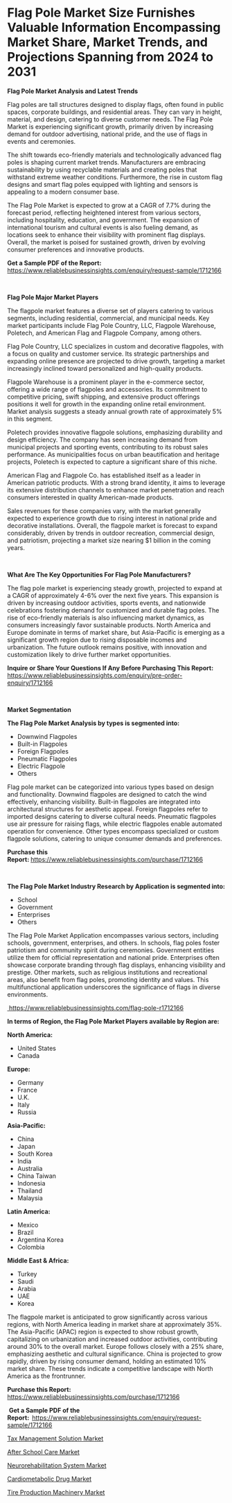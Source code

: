 <p><h1>Flag Pole Market Size Furnishes Valuable Information Encompassing Market Share, Market Trends, and Projections Spanning from 2024 to 2031</h1></p><p><strong>Flag Pole Market Analysis and Latest Trends</strong></p>
<p><p>Flag poles are tall structures designed to display flags, often found in public spaces, corporate buildings, and residential areas. They can vary in height, material, and design, catering to diverse customer needs. The Flag Pole Market is experiencing significant growth, primarily driven by increasing demand for outdoor advertising, national pride, and the use of flags in events and ceremonies.</p><p>The shift towards eco-friendly materials and technologically advanced flag poles is shaping current market trends. Manufacturers are embracing sustainability by using recyclable materials and creating poles that withstand extreme weather conditions. Furthermore, the rise in custom flag designs and smart flag poles equipped with lighting and sensors is appealing to a modern consumer base. </p><p>The Flag Pole Market is expected to grow at a CAGR of 7.7% during the forecast period, reflecting heightened interest from various sectors, including hospitality, education, and government. The expansion of international tourism and cultural events is also fueling demand, as locations seek to enhance their visibility with prominent flag displays. Overall, the market is poised for sustained growth, driven by evolving consumer preferences and innovative products.</p></p>
<p><strong>Get a Sample PDF of the Report:&nbsp;</strong> <a href="https://www.reliablebusinessinsights.com/enquiry/request-sample/1712166?utm_campaign=1734&utm_medium=2&utm_source=Github&utm_content=ia&utm_term=22102024&utm_id=flag-pole">https://www.reliablebusinessinsights.com/enquiry/request-sample/1712166</a></p>
<p>&nbsp;</p>
<p><strong>Flag Pole Major Market Players</strong></p>
<p><p>The flagpole market features a diverse set of players catering to various segments, including residential, commercial, and municipal needs. Key market participants include Flag Pole Country, LLC, Flagpole Warehouse, Poletech, and American Flag and Flagpole Company, among others.</p><p>Flag Pole Country, LLC specializes in custom and decorative flagpoles, with a focus on quality and customer service. Its strategic partnerships and expanding online presence are projected to drive growth, targeting a market increasingly inclined toward personalized and high-quality products.</p><p>Flagpole Warehouse is a prominent player in the e-commerce sector, offering a wide range of flagpoles and accessories. Its commitment to competitive pricing, swift shipping, and extensive product offerings positions it well for growth in the expanding online retail environment. Market analysis suggests a steady annual growth rate of approximately 5% in this segment.</p><p>Poletech provides innovative flagpole solutions, emphasizing durability and design efficiency. The company has seen increasing demand from municipal projects and sporting events, contributing to its robust sales performance. As municipalities focus on urban beautification and heritage projects, Poletech is expected to capture a significant share of this niche.</p><p>American Flag and Flagpole Co. has established itself as a leader in American patriotic products. With a strong brand identity, it aims to leverage its extensive distribution channels to enhance market penetration and reach consumers interested in quality American-made products.</p><p>Sales revenues for these companies vary, with the market generally expected to experience growth due to rising interest in national pride and decorative installations. Overall, the flagpole market is forecast to expand considerably, driven by trends in outdoor recreation, commercial design, and patriotism, projecting a market size nearing $1 billion in the coming years.</p></p>
<p>&nbsp;</p>
<p><strong>What Are The Key Opportunities For Flag Pole Manufacturers?</strong></p>
<p><p>The flag pole market is experiencing steady growth, projected to expand at a CAGR of approximately 4-6% over the next five years. This expansion is driven by increasing outdoor activities, sports events, and nationwide celebrations fostering demand for customized and durable flag poles. The rise of eco-friendly materials is also influencing market dynamics, as consumers increasingly favor sustainable products. North America and Europe dominate in terms of market share, but Asia-Pacific is emerging as a significant growth region due to rising disposable incomes and urbanization. The future outlook remains positive, with innovation and customization likely to drive further market opportunities.</p></p>
<p><strong>Inquire or Share Your Questions If Any Before Purchasing This Report:</strong> <a href="https://www.reliablebusinessinsights.com/enquiry/pre-order-enquiry/1712166?utm_campaign=1734&utm_medium=2&utm_source=Github&utm_content=ia&utm_term=22102024&utm_id=flag-pole">https://www.reliablebusinessinsights.com/enquiry/pre-order-enquiry/1712166</a></p>
<p>&nbsp;</p>
<p><strong>Market Segmentation</strong></p>
<p><strong>The Flag Pole Market Analysis by types is segmented into:</strong></p>
<p><ul><li>Downwind Flagpoles</li><li>Built-in Flagpoles</li><li>Foreign Flagpoles</li><li>Pneumatic Flagpoles</li><li>Electric Flagpole</li><li>Others</li></ul></p>
<p><p>Flag pole market can be categorized into various types based on design and functionality. Downwind flagpoles are designed to catch the wind effectively, enhancing visibility. Built-in flagpoles are integrated into architectural structures for aesthetic appeal. Foreign flagpoles refer to imported designs catering to diverse cultural needs. Pneumatic flagpoles use air pressure for raising flags, while electric flagpoles enable automated operation for convenience. Other types encompass specialized or custom flagpole solutions, catering to unique consumer demands and preferences.</p></p>
<p><strong>Purchase this Report:&nbsp;</strong><a href="https://www.reliablebusinessinsights.com/purchase/1712166?utm_campaign=1734&utm_medium=2&utm_source=Github&utm_content=ia&utm_term=22102024&utm_id=flag-pole">https://www.reliablebusinessinsights.com/purchase/1712166</a></p>
<p>&nbsp;</p>
<p><strong>The Flag Pole Market Industry Research by Application is segmented into:</strong></p>
<p><ul><li>School</li><li>Government</li><li>Enterprises</li><li>Others</li></ul></p>
<p><p>The Flag Pole Market Application encompasses various sectors, including schools, government, enterprises, and others. In schools, flag poles foster patriotism and community spirit during ceremonies. Government entities utilize them for official representation and national pride. Enterprises often showcase corporate branding through flag displays, enhancing visibility and prestige. Other markets, such as religious institutions and recreational areas, also benefit from flag poles, promoting identity and values. This multifunctional application underscores the significance of flags in diverse environments.</p></p>
<p><a href="https://www.reliablebusinessinsights.com/flag-pole-r1712166?utm_campaign=1734&utm_medium=2&utm_source=Github&utm_content=ia&utm_term=22102024&utm_id=flag-pole">&nbsp;https://www.reliablebusinessinsights.com/flag-pole-r1712166</a></p>
<p><strong>In terms of Region, the Flag Pole Market Players available by Region are:</strong></p>
<p>
    <p> <strong> North America: </strong>
        <ul>
            <li>United States</li>
            <li>Canada</li>
        </ul>
        </p> 
    <p> <strong> Europe: </strong>
        <ul>
            <li>Germany</li>
            <li>France</li>
            <li>U.K.</li>
            <li>Italy</li>
            <li>Russia</li>
        </ul>
        </p> 
    <p> <strong> Asia-Pacific: </strong>
        <ul>
            <li>China</li>
            <li>Japan</li>
            <li>South Korea</li>
            <li>India</li>
            <li>Australia</li>
            <li>China Taiwan</li>
            <li>Indonesia</li>
            <li>Thailand</li>
            <li>Malaysia</li>
        </ul>
        </p> 
    <p> <strong> Latin America: </strong>
        <ul>
            <li>Mexico</li>
            <li>Brazil</li>
            <li>Argentina Korea</li>
            <li>Colombia</li>
        </ul>
        </p> 
    <p> <strong> Middle East & Africa: </strong>
        <ul>
            <li>Turkey</li>
            <li>Saudi</li>
            <li>Arabia</li>
            <li>UAE</li>
            <li>Korea</li>
        </ul>
    </p>
    </p>
<p><p>The flagpole market is anticipated to grow significantly across various regions, with North America leading in market share at approximately 35%. The Asia-Pacific (APAC) region is expected to show robust growth, capitalizing on urbanization and increased outdoor activities, contributing around 30% to the overall market. Europe follows closely with a 25% share, emphasizing aesthetic and cultural significance. China is projected to grow rapidly, driven by rising consumer demand, holding an estimated 10% market share. These trends indicate a competitive landscape with North America as the frontrunner.</p></p>
<p><strong>Purchase this Report: </strong><a href="https://www.reliablebusinessinsights.com/purchase/1712166?utm_campaign=1734&utm_medium=2&utm_source=Github&utm_content=ia&utm_term=22102024&utm_id=flag-pole">https://www.reliablebusinessinsights.com/purchase/1712166</a></p>
<p>&nbsp;<strong>Get a Sample PDF of the Report:&nbsp;&nbsp;</strong><a href="https://www.reliablebusinessinsights.com/enquiry/request-sample/1712166?utm_campaign=1734&utm_medium=2&utm_source=Github&utm_content=ia&utm_term=22102024&utm_id=flag-pole">https://www.reliablebusinessinsights.com/enquiry/request-sample/1712166</a></p>
<p><strong></strong></p>
<p><p><a href="https://www.linkedin.com/pulse/tax-management-solution-market-evolution-regional-adaptations-fdnff?utm_campaign=1734&utm_medium=2&utm_source=Github&utm_content=ia&utm_term=22102024&utm_id=flag-pole">Tax Management Solution Market</a></p><p><a href="https://www.linkedin.com/pulse/future-innovation-global-after-school-care-market-growth-vbfcf?utm_campaign=1734&utm_medium=2&utm_source=Github&utm_content=ia&utm_term=22102024&utm_id=flag-pole">After School Care Market</a></p><p><a href="https://www.linkedin.com/pulse/neurorehabilitation-system-market-industry-trends-forecast-qmhzf?utm_campaign=1734&utm_medium=2&utm_source=Github&utm_content=ia&utm_term=22102024&utm_id=flag-pole">Neurorehabilitation System Market</a></p><p><a href="https://www.linkedin.com/pulse/global-cardiometabolic-drug-market-share-growth-opportunities-owiif?utm_campaign=1734&utm_medium=2&utm_source=Github&utm_content=ia&utm_term=22102024&utm_id=flag-pole">Cardiometabolic Drug Market</a></p><p><a href="https://www.linkedin.com/pulse/tire-production-machinery-market-emerging-trends-future-rkw7f?utm_campaign=1734&utm_medium=2&utm_source=Github&utm_content=ia&utm_term=22102024&utm_id=flag-pole">Tire Production Machinery Market</a></p></p>